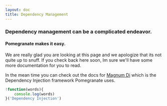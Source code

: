 ```yaml
---
layout: doc
title: Dependency Management
---
```


### Dependency management can be a complicated endeavor.

#### Pomegranate makes it easy.

We are really glad you are looking at this page and we apologize that its not quite up to snuff.
If you check back here soon, Im sure we'll have some more documentation for you to read.

In the mean time you can check out the docs for [Magnum Di](https://github.com/PaperElectron/Magnum-DI)
which is the Dependency Injection framework Pomegranate uses.

```javascript
!function(words){
    console.log(words)
}('Dependency Injection')
```